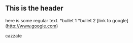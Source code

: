 ## This is the header
here is some regular text.
*bullet 1
*bullet 2
[link to google] (http://www.google.com)

cazzate